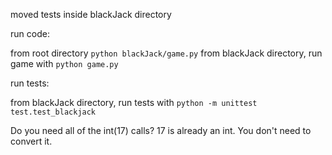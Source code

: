 moved tests inside blackJack directory


run code:

from root directory `python blackJack/game.py`
from blackJack directory, run game with `python game.py`  


run tests:

from blackJack directory, run tests with `python -m unittest test.test_blackjack`

Do you need all of the int(17) calls? 17 is already an int. You don't need to convert it.
